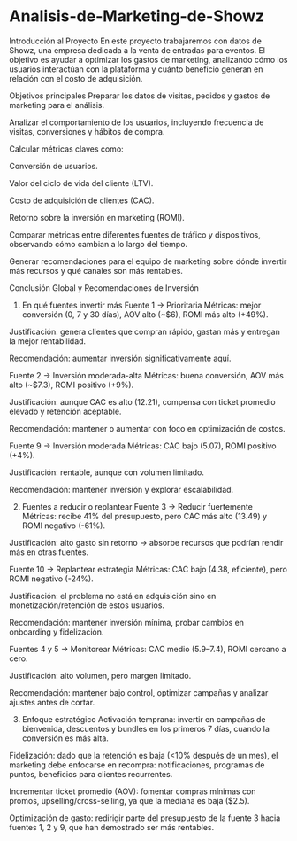 # Analisis-de-Marketing-de-Showz
Introducción al Proyecto
En este proyecto trabajaremos con datos de Showz, una empresa dedicada a la venta de entradas para eventos. El objetivo es ayudar a optimizar los gastos de marketing, analizando cómo los usuarios interactúan con la plataforma y cuánto beneficio generan en relación con el costo de adquisición.

Objetivos principales
Preparar los datos de visitas, pedidos y gastos de marketing para el análisis.

Analizar el comportamiento de los usuarios, incluyendo frecuencia de visitas, conversiones y hábitos de compra.

Calcular métricas claves como:

Conversión de usuarios.

Valor del ciclo de vida del cliente (LTV).

Costo de adquisición de clientes (CAC).

Retorno sobre la inversión en marketing (ROMI).

Comparar métricas entre diferentes fuentes de tráfico y dispositivos, observando cómo cambian a lo largo del tiempo.

Generar recomendaciones para el equipo de marketing sobre dónde invertir más recursos y qué canales son más rentables.

Conclusión Global y Recomendaciones de Inversión
1. En qué fuentes invertir más
Fuente 1 → Prioritaria
Métricas: mejor conversión (0, 7 y 30 días), AOV alto (~$6), ROMI más alto (+49%).

Justificación: genera clientes que compran rápido, gastan más y entregan la mejor rentabilidad.

Recomendación: aumentar inversión significativamente aquí.

Fuente 2 → Inversión moderada-alta
Métricas: buena conversión, AOV más alto (~$7.3), ROMI positivo (+9%).

Justificación: aunque CAC es alto (12.21), compensa con ticket promedio elevado y retención aceptable.

Recomendación: mantener o aumentar con foco en optimización de costos.

Fuente 9 → Inversión moderada
Métricas: CAC bajo (5.07), ROMI positivo (+4%).

Justificación: rentable, aunque con volumen limitado.

Recomendación: mantener inversión y explorar escalabilidad.

2. Fuentes a reducir o replantear
Fuente 3 → Reducir fuertemente
Métricas: recibe 41% del presupuesto, pero CAC más alto (13.49) y ROMI negativo (-61%).

Justificación: alto gasto sin retorno → absorbe recursos que podrían rendir más en otras fuentes.

Fuente 10 → Replantear estrategia
Métricas: CAC bajo (4.38, eficiente), pero ROMI negativo (-24%).

Justificación: el problema no está en adquisición sino en monetización/retención de estos usuarios.

Recomendación: mantener inversión mínima, probar cambios en onboarding y fidelización.

Fuentes 4 y 5 → Monitorear
Métricas: CAC medio (5.9–7.4), ROMI cercano a cero.

Justificación: alto volumen, pero margen limitado.

Recomendación: mantener bajo control, optimizar campañas y analizar ajustes antes de cortar.

3. Enfoque estratégico
Activación temprana: invertir en campañas de bienvenida, descuentos y bundles en los primeros 7 días, cuando la conversión es más alta.

Fidelización: dado que la retención es baja (<10% después de un mes), el marketing debe enfocarse en recompra: notificaciones, programas de puntos, beneficios para clientes recurrentes.

Incrementar ticket promedio (AOV): fomentar compras mínimas con promos, upselling/cross-selling, ya que la mediana es baja ($2.5).

Optimización de gasto: redirigir parte del presupuesto de la fuente 3 hacia fuentes 1, 2 y 9, que han demostrado ser más rentables.



